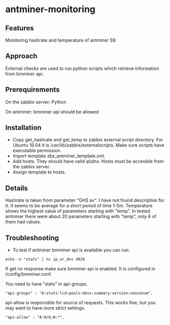 # antminer-monitoring
## Features
Monitoring hashrate and temperature of antminer S9.
## Approach
External checks are used to run python scripts which retrieve information from bmminer api. 
## Prerequirements
On the zabbix server: Python

On antminer: bmminer api should be allowed
## Installation
* Copy get_hashrate and get_temp to zabbix external script directory. For Ubuntu 16.04 it is /usr/lib/zabbix/externalscripts. Make sure scripts have executable permission.
* Import template zbx_antminer_template.xml.
* Add hosts. They should have valid ip\dns. Hosts must be accesible from the zabbix server.
* Assign template to hosts.
## Details
Hashrate is taken from parameter "GHS av". I have not found description for it. It seems to be average for a short period of time 1-5m.
Temperature shows the highest value of parameters starting with "temp". In tested antminer there were about 20 parameters starting with "temp", only 6 of them had values. 
## Troubleshooting
* To test if antminer bmminer api is available you can run:

`echo -n "stats" | nc ip_or_dns 4028`

If get no response make sure bmminer api is enabled. It is configured in /config/bmminer.conf. 

You need to have "stats" in api-groups.

`"api-groups" : "A:stats:lcd:pools:devs:summary:version:noncenum",`

api-allow is responsible for source of requests. This works fine, but you may want to have more strict settings.

`"api-allow" : "A:0/0,W:*",`
